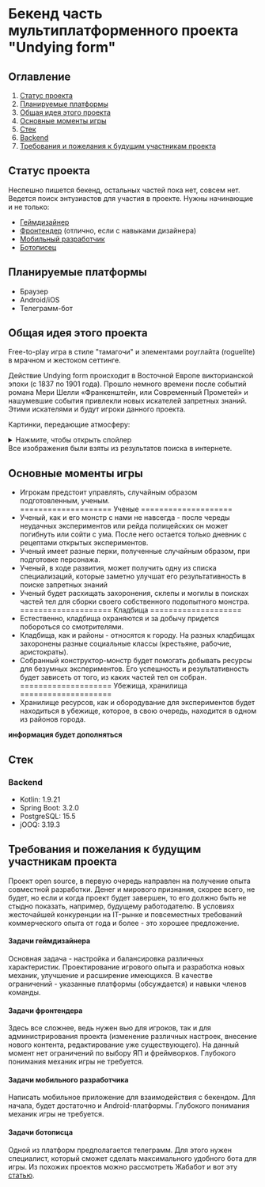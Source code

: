 # Бекенд часть мультиплатформенного проекта "Undying form"

## Оглавление

1. [Статус проекта](#Статус-проекта)
2. [Планируемые платформы](#Планируемые-платформы)
3. [Общая идея этого проекта](#Общая-идея-этого-проекта)
4. [Основные моменты игры](#Основные-моменты-игры)
5. [Стек](#Стек)
6. [Backend](#Backend)
7. [Требования и пожелания к будущим участникам проекта](#Требования-и-пожелания-к-будущим-участникам-проекта)

## Статус проекта

Неспешно пишется бекенд, остальных частей пока нет, совсем нет.
Ведется поиск энтузиастов для участия в проекте. Нужны начинающие и не только:

- [Геймдизайнер](#Задачи-геймдизайнера)
- [Фронтендер](#Задачи-фронтендера) (отлично, если с навыками дизайнера)
- [Мобильный разработчик](#Задачи-мобильного-разработчика)
- [Ботописец](#Задачи-ботописца)

## Планируемые платформы

- Браузер
- Android/iOS
- Телеграмм-бот

## Общая идея этого проекта

Free-to-play игра в стиле "тамагочи" и элементами роуглайта (roguelite) в мрачном и жестоком сеттинге.

Действие Undying form происходит в Восточной Европе викторианской эпохи (с 1837 по 1901 года). Прошло
немного времени после событий романа Мери Шелли «Франкенштейн, или Современный Прометей» и нашумевшие события привлекли
новых искателей запретных знаний. Этими искателями и будут игроки данного проекта.

Картинки, передающие атмосферу:
<details>
  <summary>Нажмите, чтобы открыть спойлер</summary>

![image info](images/atmosphere_1.jpg)
![image info](images/atmosphere_2.jpg)
![image info](images/atmosphere_3.jpg)
![image info](images/atmosphere_4.jpg)
</details>
Все изображения были взяты из результатов поиска в интернете.

## Основные моменты игры

- Игрокам предстоит управлять, случайным образом подготовленным, ученым.
  </br>==================== Ученые ====================</br>
- Ученый, как и его монстр с нами не навсегда - после череды неудачных экспериментов или рейда полицейских он может
  погибнуть или сойти с ума. После него остается только дневник с рецептами открытых экспериментов.
- Ученый имеет разные перки, полученные случайным образом, при подготовке персонажа.
- Ученый, в ходе развития, может получить одну из списка специализаций, которые заметно улучшат его результативность в
  поиске запретных знаний
- Ученый будет расхищать захоронения, склепы и могилы в поисках частей тел для сборки своего собственного
  подопытного монстра.
  </br>==================== Кладбища ====================</br>
- Естественно, кладбища охраняются и за добычу придется побороться со смотрителями.
- Кладбища, как и районы - относятся к городу. На разных кладбищах захоронены разные социальные классы (крестьяне,
  рабочие, аристократы).
- Собранный конструктор-монстр будет помогать добывать ресурсы для безумных экспериментов. Его успешность и
  результативность будет зависеть от того, из каких частей тел он собран.
  </br>==================== Убежища, хранилища ====================</br>
- Хранилище ресурсов, как и обородувание для экспериментов будет находиться в убежище, которое, в свою очередь,
  находится в одном из районов города.

**информация будет дополняться**

## Стек

### Backend

- Kotlin: 1.9.21
- Spring Boot: 3.2.0
- PostgreSQL: 15.5
- jOOQ: 3.19.3

## Требования и пожелания к будущим участникам проекта

Проект open source, в первую очередь направлен на получение опыта совместной разработки. Денег и мирового признания,
скорее всего, не будет, но если и когда проект будет завершен, то его должно быть не стыдно показать, например, будущему
работодателю. В условиях жесточайшей конкуренции на IT-рынке и повсеместных требований коммерческого опыта от года и
более - это хорошее предложение.

#### Задачи геймдизайнера

Основная задача - настройка и балансировка различных характеристик. Проектирование игрового опыта и разработка новых
механик, улучшение и расширение имеющихся. В качестве ограничений - указанные платформы (обсуждается) и навыки членов
команды.

#### Задачи фронтендера

Здесь все сложнее, ведь нужен вью для игроков, так и для администрирования проекта (изменение различных настроек,
внесение нового контента, редактирование уже существующего). На данный момент нет ограничений по выбору ЯП и
фреймворков. Глубокого понимания механик игры не требуется.

#### Задачи мобильного разработчика

Написать мобильное приложение для взаимодействия с бекендом. Для начала, будет достаточно и Android-платформы. Глубокого
понимания механик игры не требуется.

#### Задачи ботописца

Одной из платформ предполагается телеграмм. Для этого нужен специалист, который сможет сделать максимального удобного
бота для игры. Из похожих проектов можно рассмотреть Жабабот и вот эту [статью](https://habr.com/ru/articles/731826/).
